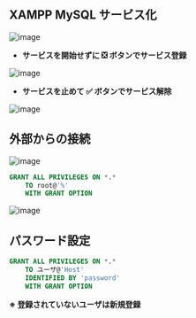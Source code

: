 ## XAMPP MySQL サービス化
![image](https://user-images.githubusercontent.com/1501327/145487390-b3e7ad95-3596-43f2-aca9-0885d3764d9a.png)

- **サービスを開始せずに ❎ ボタンでサービス登録**

![image](https://user-images.githubusercontent.com/1501327/145487874-b681f497-2496-4d85-8aec-f890c142e1cd.png)

- **サービスを止めて ✅ ボタンでサービス解除**

![image](https://user-images.githubusercontent.com/1501327/145488153-e7f76518-55c0-4f51-89d8-c5ca499be1a1.png)


## 外部からの接続
![image](https://user-images.githubusercontent.com/1501327/145489428-c99dbd51-cd3a-4d4c-b322-9be4a4194f88.png)
```sql
GRANT ALL PRIVILEGES ON *.* 
	TO root@'%'
	WITH GRANT OPTION
```
![image](https://user-images.githubusercontent.com/1501327/145489626-ffe8363f-1c20-433f-8b5c-4a50c3ce07d2.png)

## パスワード設定
```sql
GRANT ALL PRIVILEGES ON *.* 
	TO ユーザ@'Host'
	IDENTIFIED BY 'password'
	WITH GRANT OPTION

```
**※ 登録されていないユーザは新規登録**
